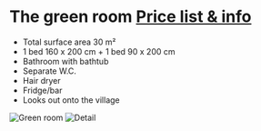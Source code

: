 # The green room [Price list & info](/en/pricelist/)

* Total surface area 30 m²
* 1 bed 160 x 200 cm + 1 bed 90 x 200 cm
* Bathroom with bathtub
* Separate W.C.
* Hair dryer
* Fridge/bar 
* Looks out onto the village

![Green room](/images/chambre-verte.jpg)
![Detail](/images/chambre-verte-detail.jpg)